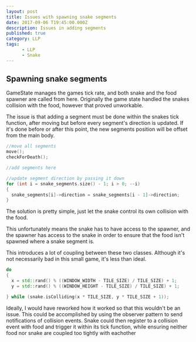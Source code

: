 ```yaml
---
layout: post
title: Issues with spawning snake segments
date: 2017-09-06 T19:45:00.000Z
description: Issues in adding segments
published: true
category: LLP
tags:
      - LLP
      - Snake
---
```


## Spawning snake segments

GameState manages the games tick rate, and both snake and the food spawner are called from here.
Originally the game state handled the snakes collision with the food, however that proved unworkable.

The issue is that adding a segment must be done within the snakes tick function, after moving but before every segment's direction is updated.
If it's done before or after this point, the new segments position will be offset from the main body.

```C++
//move all segments
move();
checkForDeath();

//add segments here

//update segment direction by passing it down
for (int i = snake_segments.size() - 1; i > 0; --i)
{
  snake_segments[i]->direction = snake_segments[i - 1]->direction;
}
```

The solution is pretty simple, just let the snake control its own collision with the food.

This unfortunately means the snake has to have access to the spawner, and the spawner has access to the snake in order to ensure that the food isn't spawned where a snake segment is.

This introduces a lot of coupling between these two classes. Although it's not necessarily bad in this small game, it's less than ideal.

```C++
do
{
  x = std::rand() % ((WINDOW_WIDTH - TILE_SIZE) / TILE_SIZE) + 1;
  y = std::rand() % ((WINDOW_HEIGHT - TILE_SIZE) / TILE_SIZE) + 1;

} while (snake.isColliding(x * TILE_SIZE, y * TILE_SIZE + 1));
```
 
Ideally, I would have reworked how it worked so that this wouldn't be an issue. This could be accomplished by using the observer pattern to send notifications of collision events. Snake could then register to a collision event with food and trigger it within its tick function, while ensuring neither food nor snake are coupled too tightly with eachother
